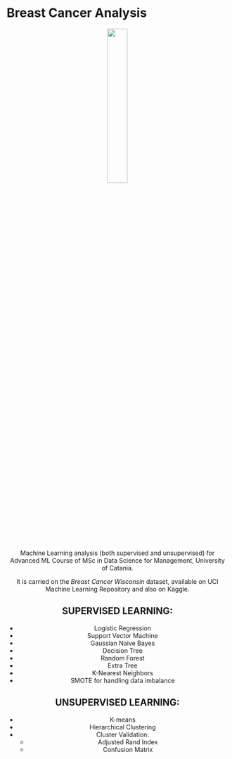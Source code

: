 # Breast Cancer Analysis

<center><img src="https://media.istockphoto.com/vectors/realistic-pink-ribbon-breast-cancer-awareness-symbol-isolated-on-vector-id849443826?k=6&m=849443826&s=612x612&w=0&h=p-icj9BbMMsSS9Vb4cV5dDYQ4n_z5N_67cLOqhfcQug=" width="30%" height="30%"/>

Machine Learning analysis (both supervised and unsupervised) for Advanced ML Course of MSc in Data Science for Management, University of Catania.

It is carried on the *Breast Cancer Wisconsin* dataset, available on UCI Machine Learning Repository and also on Kaggle. 

## SUPERVISED LEARNING:
- Logistic Regression
- Support Vector Machine
- Gaussian Naive Bayes
- Decision Tree
- Random Forest
- Extra Tree
- K-Nearest Neighbors
- SMOTE for handling data imbalance

## UNSUPERVISED LEARNING:
- K-means
- Hierarchical Clustering
- Cluster Validation:
  - Adjusted Rand Index
  -   Confusion Matrix


